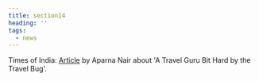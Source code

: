 ```yaml
---
title: section14
heading: ''
tags:
  - news
---
```

Times of India: [Article](https://timesofindia.indiatimes.com/city/nagpur/A-travel-guru-bit-hard-by-the-travel-bug/articleshow/40875655.cms) by Aparna Nair about 'A Travel Guru Bit Hard by the Travel Bug'.
